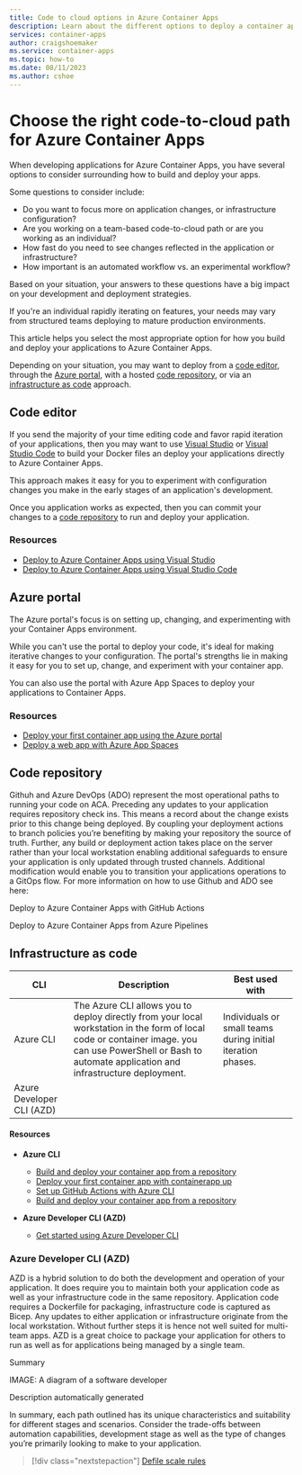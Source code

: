 ```yaml
---
title: Code to cloud options in Azure Container Apps
description: Learn about the different options to deploy a container app directly from your development environment.
services: container-apps
author: craigshoemaker
ms.service: container-apps
ms.topic: how-to
ms.date: 08/11/2023
ms.author: cshoe
---
```


# Choose the right code-to-cloud path for Azure Container Apps

When developing applications for Azure Container Apps, you have several options to consider surrounding how to build and deploy your apps.

Some questions to consider include:

- Do you want to focus more on application changes, or infrastructure configuration?
- Are you working on a team-based code-to-cloud path or are you working as an individual?
- How fast do you need to see changes reflected in the application or infrastructure?
- How important is an automated workflow vs. an experimental workflow?

Based on your situation, your answers to these questions have a big impact on your development and deployment strategies.

If you're an individual rapidly iterating on features, your needs may vary from structured teams deploying to mature production environments.

This article helps you select the most appropriate option for how you build and deploy your applications to Azure Container Apps.

Depending on your situation, you may want to deploy from a [code editor](#code-editor), through the [Azure portal](#azure-portal), with a hosted [code repository](#code-repository), or via an [infrastructure as code](#infrastructure-as-code) approach.

## Code editor

If you send the majority of your time editing code and favor rapid iteration of your applications, then you may want to use [Visual Studio](https://visualstudio.microsoft.com/) or [Visual Studio Code](https://code.visualstudio.com/) to build your Docker files an deploy your applications directly to Azure Container Apps.

This approach makes it easy for you to experiment with configuration changes you make in the early stages of an application's development.

Once you application works as expected, then you can commit your changes to a [code repository](#code-repository) to run and deploy your application.

### Resources

- [Deploy to Azure Container Apps using Visual Studio](deploy-visual-studio.md)
- [Deploy to Azure Container Apps using Visual Studio Code](deploy-visual-studio-code.md)

## Azure portal

The Azure portal's focus is on setting up, changing, and experimenting with your Container Apps environment.

While you can't use the portal to deploy your code, it's ideal for making iterative changes to your configuration. The portal's strengths lie in making it easy for you to set up, change, and experiment with your container app.

You can also use the portal with Azure App Spaces to deploy your applications to Container Apps.

### Resources

- [Deploy your first container app using the Azure portal](quickstart-portal.md)
- [Deploy a web app with Azure App Spaces](/azure/app-spaces/quickstart-deploy-web-app?tabs=app-service)

## Code repository

Githuh and Azure DevOps (ADO) represent the most operational paths to running your code on ACA. Preceding any updates to your application requires repository check ins. This means a record about the change exists prior to this change being deployed. By coupling your deployment actions to branch policies you’re benefiting by making your repository the source of truth. Further, any build or deployment action takes place on the server rather than your local workstation enabling additional safeguards to ensure your application is only updated through trusted channels. Additional modification would enable you to transition your applications operations to a GitOps flow. For more information on how to use Github and ADO see here: 

Deploy to Azure Container Apps with GitHub Actions 

Deploy to Azure Container Apps from Azure Pipelines 

## Infrastructure as code

| CLI | Description | Best used with |
|--|--|--|
| Azure CLI | The Azure CLI allows you to deploy directly from your local workstation in the form of local code or container image. you can use PowerShell or Bash to automate application and infrastructure deployment. | Individuals or small teams during initial iteration phases. |
| Azure Developer CLI (AZD) |  |  |  |

#### Resources

- **Azure CLI**
  - [Build and deploy your container app from a repository](quickstart-code-to-cloud.md)
  - [Deploy your first container app with containerapp up](get-started.md)
  - [Set up GitHub Actions with Azure CLI](github-actions-cli.md)
  - [Build and deploy your container app from a repository](tutorial-deploy-first-app-cli.md)

- **Azure Developer CLI (AZD)**
  - [Get started using Azure Developer CLI](/azure/developer/azure-developer-cli/get-started?tabs=localinstall&pivots=programming-language-nodejs)

### Azure Developer CLI (AZD)

AZD is a hybrid solution to do both the development and operation of your application. It does require you to maintain both your application code as well as your infrastructure code in the same repository. Application code requires a Dockerfile for packaging, infrastructure code is captured as Bicep. Any updates to either application or infrastructure originate from the local workstation. Without further steps it is hence not well suited for multi-team apps. AZD is a great choice to package your application for others to run as well as for applications being managed by a single team.


 

Summary 

IMAGE: A diagram of a software developer

Description automatically generated 

In summary, each path outlined has its unique characteristics and suitability for different stages and scenarios. Consider the trade-offs between automation capabilities, development stage as well as the type of changes you’re primarily looking to make to your application.  

> [!div class="nextstepaction"]
> [Defile scale rules](scale-app.md)